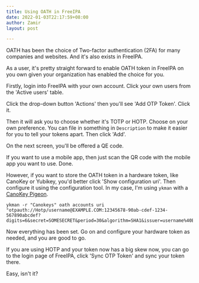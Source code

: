 ```yaml
---
title: Using OATH in FreeIPA
date: 2022-01-03T22:17:59+08:00
author: Zamir
layout: post

---
```

OATH has been the choice of Two-factor authentication (2FA) for many companies and websites. And it's also exists in FreeIPA.

As a user, it's pretty straight forward to enable OATH token in FreeIPA on you own given your organization has enabled the choice for you.

Firstly, login into FreeIPA with your own account. Click your own users from the 'Active users' table.

Click the drop-down button 'Actions' then you'll see 'Add OTP Token'. Click it.

Then it will ask you to choose whether it's TOTP or HOTP. Choose on your own preference. You can file in something in `Description` to make it easier for you to tell your tokens apart. Then click 'Add'.

On the next screen, you'll be offered a QE code.

If you want to use a mobile app, then just scan the QR code with the mobile app you want to use. Done.

However, if you want to store the OATH token in a hardware token, like CanoKey or Yubikey, you'd better click 'Show configuration uri'. Then configure it using the configuration tool. In my case, I'm using `ykman` with a [CanoKey Pigeon](https://docs.canokeys.org/userguide/oath/).

```
ykman -r "Canokeys" oath accounts uri "otpauth://Hotp/username@EXAMPLE.COM:12345678-90ab-cdef-1234-567890abcdef?digits=6&secret=SOMESECRET&period=30&algorithm=SHA1&issuer=username%40EXAMPLE.COM"
```

Now everything has been set. Go on and configure your hardware token as needed, and you are good to go.

If you are using HOTP and your token now has a big skew now, you can go to the login page of FreeIPA, click 'Sync OTP Token' and sync your token there.

Easy, isn't it?
